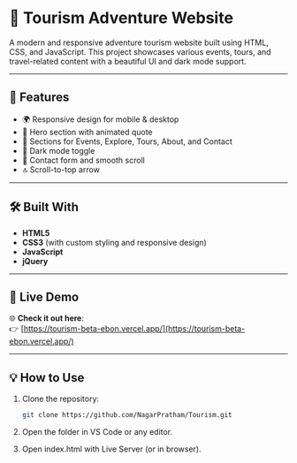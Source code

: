 # 🧭 Tourism Adventure Website

A modern and responsive adventure tourism website built using HTML, CSS, and JavaScript. This project showcases various events, tours, and travel-related content with a beautiful UI and dark mode support.

---

## 🚀 Features

- 🌍 Responsive design for mobile & desktop
- 🌄 Hero section with animated quote
- 🧭 Sections for Events, Explore, Tours, About, and Contact
- 🌙 Dark mode toggle
- 🧾 Contact form and smooth scroll
- 🔝 Scroll-to-top arrow

---

## 🛠️ Built With

- **HTML5**
- **CSS3** (with custom styling and responsive design)
- **JavaScript**
- **jQuery**

---

## 🔗 Live Demo

🌐 **Check it out here**:  
👉 [https://tourism-beta-ebon.vercel.app/](https://tourism-beta-ebon.vercel.app/)

---

## 💡 How to Use

1. Clone the repository:
   ```bash
   git clone https://github.com/NagarPratham/Tourism.git
2. Open the folder in VS Code or any editor.

3. Open index.html with Live Server (or in browser).

   
